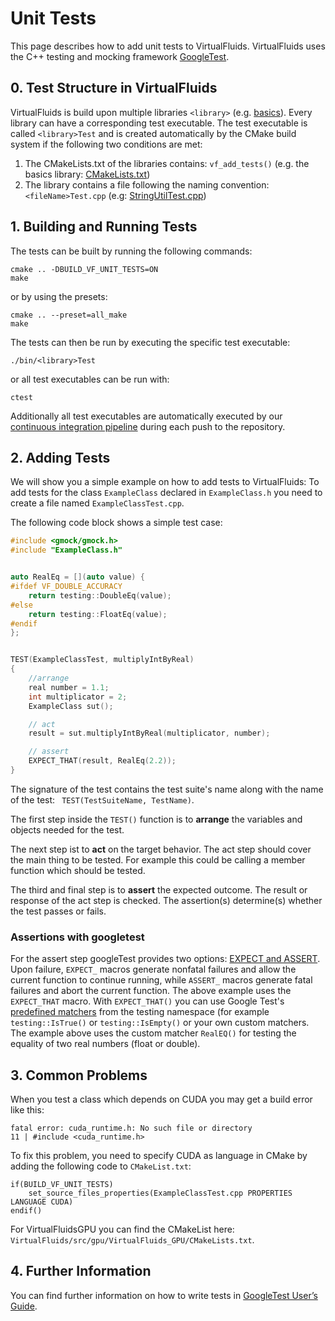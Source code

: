 <!-- SPDX-License-Identifier: GPL-3.0-or-later -->
<!-- SPDX-FileCopyrightText: Copyright © VirtualFluids Project contributors, see AUTHORS.md in root folder -->

# Unit Tests

This page describes how to add unit tests to VirtualFluids. VirtualFluids uses the C++ testing and mocking framework [GoogleTest](http://google.github.io/googletest/).

## 0. Test Structure in VirtualFluids
VirtualFluids is build upon multiple libraries `<library>` (e.g. [basics](https://git.rz.tu-bs.de/irmb/virtualfluids/-/tree/main/src/basics)). Every library can have a corresponding test executable. The test executable is called `<library>Test` and is created automatically by the CMake build system if the following two conditions are met:
1. The CMakeLists.txt of the libraries contains: `vf_add_tests()` (e.g. the basics library: [CMakeLists.txt](https://git.rz.tu-bs.de/irmb/virtualfluids/-/blob/main/src/basics/CMakeLists.txt))
2. The library contains a file following the naming convention: `<fileName>Test.cpp` (e.g: [StringUtilTest.cpp](https://git.rz.tu-bs.de/irmb/virtualfluids/-/blob/main/src/basics/StringUtilities/StringUtilTest.cpp))


## 1. Building and Running Tests
The tests can be built by running the following commands:
```
cmake .. -DBUILD_VF_UNIT_TESTS=ON
make
```
or by using the presets:
```
cmake .. --preset=all_make
make
```


The tests can then be run by executing the specific test executable:
```
./bin/<library>Test
```
or all test executables can be run with:
```
ctest
```

Additionally all test executables are automatically executed by our [continuous integration pipeline](https://git.rz.tu-bs.de/irmb/virtualfluids/-/pipelines) during each push to the repository.

## 2. Adding Tests

We will show you a simple example on how to add tests to VirtualFluids:
To add tests for the class ```ExampleClass``` declared in ```ExampleClass.h``` you need to create a file named ```ExampleClassTest.cpp```.

The following code block shows a simple test case:
```cpp
#include <gmock/gmock.h>
#include "ExampleClass.h"


auto RealEq = [](auto value) {
#ifdef VF_DOUBLE_ACCURACY
    return testing::DoubleEq(value);
#else
    return testing::FloatEq(value);
#endif
};


TEST(ExampleClassTest, multiplyIntByReal)
{
    //arrange
    real number = 1.1;
    int multiplicator = 2;
    ExampleClass sut();

    // act
    result = sut.multiplyIntByReal(multiplicator, number);

    // assert
    EXPECT_THAT(result, RealEq(2.2));
}
```

The signature of the test contains the test suite's name along with the name of the test: `` TEST(TestSuiteName, TestName)``.

The first step inside the ``TEST()`` function is to **arrange** the variables and objects needed for the test.

The next step ist to **act** on the target behavior. The act step should cover the main thing to be tested. For example this could be calling a member function which should be tested.

The third and final step is to **assert** the expected outcome. The result or response of the act step is checked. The assertion(s) determine(s) whether the test passes or fails.

### Assertions with googletest
For the assert step googleTest provides two options: [EXPECT and ASSERT](http://google.github.io/googletest/reference/assertions.html). Upon failure, `EXPECT_` macros generate nonfatal failures and allow the current function to continue running, while `ASSERT_` macros generate fatal failures and abort the current function. The above example uses the ``EXPECT_THAT`` macro. With ``EXPECT_THAT()``  you can use Google Test's [predefined matchers](http://google.github.io/googletest/reference/matchers.html) from the testing namespace (for example ``testing::IsTrue()`` or ``testing::IsEmpty()`` or your own custom matchers. The example above uses the custom matcher ``RealEQ()`` for testing the equality of two real numbers (float or double).



## 3. Common Problems
When you test a class which depends on CUDA you may get a build error like this:
```
fatal error: cuda_runtime.h: No such file or directory
11 | #include <cuda_runtime.h>
```

To fix this problem, you need to specify CUDA as language in CMake by adding the following code to ``CMakeList.txt``:
```
if(BUILD_VF_UNIT_TESTS)
    set_source_files_properties(ExampleClassTest.cpp PROPERTIES LANGUAGE CUDA)
endif()

```
For VirtualFluidsGPU you can find the CMakeList here: ``VirtualFluids/src/gpu/VirtualFluids_GPU/CMakeLists.txt``.

<!-- Gleiches Problm wie in Punkt 2. Running the Tests -->

## 4. Further Information
 You can find further information on how to write tests in [GoogleTest User’s Guide](http://google.github.io/googletest/).